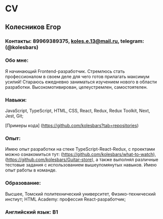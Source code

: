# **CV**
## **Колесников Егор**
### **Контакты:** 89969389375, koles.e.13@mail.ru, telegram: (@kolesbars)

### Обо мне:
Я начинающий Frontend-разработчик. Стремлюсь стать профессионалом в своем деле для чего готов прилагать максимум усилий!
Стараюсь ежедневно заниматься изучением нового в области разработки.
Высокомотивирован, целеустремлен, самостоятелен.

### Навыки:
JavaScript, TypeScript, HTML, CSS, React, Redux, Redux Toolkit, Next, Jest, Git;

[Примеры кода] (https://github.com/kolesbars?tab=repositories)

### Опыт:
Имею опыт разработки на стеке TypeScript-React-Redux, с проектами
можно ознакомиться тут: (https://github.com/kolesbars/what-to-watch), (https://github.com/kolesbars/Guitar-store), 
а также выполнял различные тестовые задания с использованием вышеупомянутых навыков.
Имею опыт работы в команде.

### Образование:
Высшее, Томский политехнический университет, Физико-технический инстиут;
HTML Academy: профессия React-разработчик;

### Английский язык: B1



